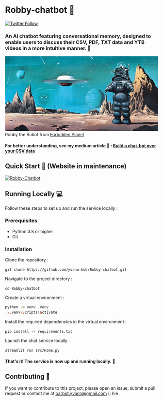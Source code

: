 # Robby-chatbot 🤖

[![Twitter Follow](https://img.shields.io/twitter/follow/yvann_hub?style=social)](https://twitter.com/yvann_hub)


### An AI chatbot featuring conversational memory, designed to enable users to discuss their CSV, PDF, TXT data and YTB videos in a more intuitive manner. 🚀
![Robby](robby-pic.png)
Robby the Robot from [Forbidden Planet](https://youtu.be/bflfQN_YsTM)

#### For better understanding, see my medium article 🖖 : [Build a chat-bot over your CSV data](https://medium.com/@yvann-hub/build-a-chatbot-on-your-csv-data-with-langchain-and-openai-ed121f85f0cd)

## Quick Start 🚀 (Website in maintenance)

[![Robby-Chatbot](https://img.shields.io/static/v1?label=Robby-Chatbot&message=Visit%20Website&color=ffffff&labelColor=ADD8E6&style=for-the-badge)](https://robby-chatbot.streamlit.app/)


## Running Locally 💻
Follow these steps to set up and run the service locally :

### Prerequisites
- Python 3.8 or higher
- Git

### Installation
Clone the repository :

`git clone https://github.com/yvann-hub/Robby-chatbot.git`


Navigate to the project directory :

`cd Robby-chatbot`


Create a virtual environment :
```bash
python -m venv .venv
.\.venv\Scripts\activate
```

Install the required dependencies in the virtual environment :

`pip install -r requirements.txt`


Launch the chat service locally :

`streamlit run src/Home.py`

#### That's it! The service is now up and running locally. 🤗

## Contributing 🙌
If you want to contribute to this project, please open an issue, submit a pull request or contact me at barbot.yvann@gmail.com (:
hie

